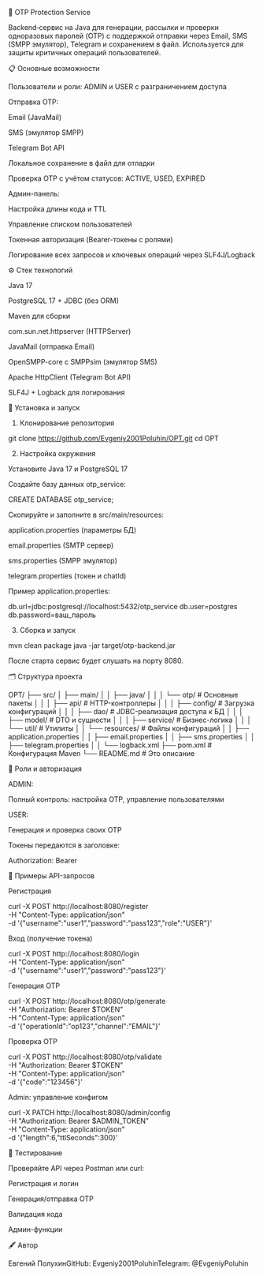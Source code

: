 🔐 OTP Protection Service

Backend‑сервис на Java для генерации, рассылки и проверки одноразовых паролей (OTP) с поддержкой отправки через Email, SMS (SMPP эмулятор), Telegram и сохранением в файл. Используется для защиты критичных операций пользователей.

📋 Основные возможности

Пользователи и роли: ADMIN и USER с разграничением доступа

Отправка OTP:

Email (JavaMail)

SMS (эмулятор SMPP)

Telegram Bot API

Локальное сохранение в файл для отладки

Проверка OTP с учётом статусов: ACTIVE, USED, EXPIRED

Админ-панель:

Настройка длины кода и TTL

Управление списком пользователей

Токенная авторизация (Bearer-токены с ролями)

Логирование всех запросов и ключевых операций через SLF4J/Logback

⚙️ Стек технологий

Java 17

PostgreSQL 17 + JDBC (без ORM)

Maven для сборки

com.sun.net.httpserver (HTTPServer)

JavaMail (отправка Email)

OpenSMPP-core с SMPPsim (эмулятор SMS)

Apache HttpClient (Telegram Bot API)

SLF4J + Logback для логирования

🚀 Установка и запуск

1. Клонирование репозитория

git clone https://github.com/Evgeniy2001Poluhin/OPT.git
cd OPT

2. Настройка окружения

Установите Java 17 и PostgreSQL 17

Создайте базу данных otp_service:

CREATE DATABASE otp_service;

Скопируйте и заполните в src/main/resources:

application.properties (параметры БД)

email.properties (SMTP сервер)

sms.properties (SMPP эмулятор)

telegram.properties (токен и chatId)

Пример application.properties:

db.url=jdbc:postgresql://localhost:5432/otp_service
db.user=postgres
db.password=ваш_пароль

3. Сборка и запуск

mvn clean package
java -jar target/otp-backend.jar

После старта сервис будет слушать на порту 8080.

🗂 Структура проекта

OPT/
├── src/
│   ├── main/
│   │   ├── java/
│   │   │   └── otp/            # Основные пакеты
│   │   │       ├── api/        # HTTP-контроллеры
│   │   │       ├── config/     # Загрузка конфигураций
│   │   │       ├── dao/        # JDBC-реализация доступа к БД
│   │   │       ├── model/      # DTO и сущности
│   │   │       ├── service/    # Бизнес-логика
│   │   │       └── util/       # Утилиты
│   │   └── resources/         # Файлы конфигураций
│   │       ├── application.properties
│   │       ├── email.properties
│   │       ├── sms.properties
│   │       ├── telegram.properties
│   │       └── logback.xml
├── pom.xml                    # Конфигурация Maven
└── README.md                  # Это описание

🔑 Роли и авторизация

ADMIN:

Полный контроль: настройка OTP, управление пользователями

USER:

Генерация и проверка своих OTP

Токены передаются в заголовке:

Authorization: Bearer <token>

📖 Примеры API-запросов

Регистрация

curl -X POST http://localhost:8080/register \
  -H "Content-Type: application/json" \
  -d '{"username":"user1","password":"pass123","role":"USER"}'

Вход (получение токена)

curl -X POST http://localhost:8080/login \
  -H "Content-Type: application/json" \
  -d '{"username":"user1","password":"pass123"}'

Генерация OTP

curl -X POST http://localhost:8080/otp/generate \
  -H "Authorization: Bearer $TOKEN" \
  -H "Content-Type: application/json" \
  -d '{"operationId":"op123","channel":"EMAIL"}'

Проверка OTP

curl -X POST http://localhost:8080/otp/validate \
  -H "Authorization: Bearer $TOKEN" \
  -H "Content-Type: application/json" \
  -d '{"code":"123456"}'

Admin: управление конфигом

curl -X PATCH http://localhost:8080/admin/config \
  -H "Authorization: Bearer $ADMIN_TOKEN" \
  -H "Content-Type: application/json" \
  -d '{"length":6,"ttlSeconds":300}'

🧪 Тестирование

Проверяйте API через Postman или curl:

Регистрация и логин

Генерация/отправка OTP

Валидация кода

Админ-функции

🖋 Автор

Евгений ПолухинGitHub: Evgeniy2001PoluhinTelegram: @EvgeniyPoluhin

